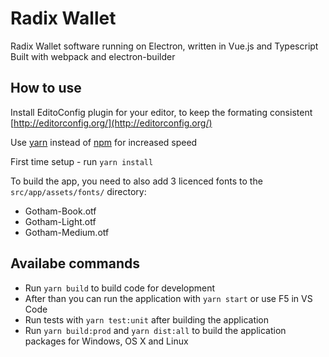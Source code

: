 # Radix Wallet

Radix Wallet software running on Electron, written in Vue.js and Typescript
Built with webpack and electron-builder

## How to use

Install EditoConfig plugin for your editor, to keep the formating consistent [http://editorconfig.org/](http://editorconfig.org/)

Use [yarn](https://yarnpkg.com/en/) instead of [npm](https://www.npmjs.com/) for increased speed

First time setup - run `yarn install`

To build the app, you need to also add 3 licenced fonts to the `src/app/assets/fonts/` directory:

* Gotham-Book.otf
* Gotham-Light.otf
* Gotham-Medium.otf

## Availabe commands

* Run `yarn build` to build code for development
* After than you can run the application with `yarn start` or use F5 in VS Code
* Run tests with `yarn test:unit` after building the application
* Run `yarn build:prod` and `yarn dist:all` to build the application packages for Windows, OS X and Linux
